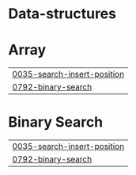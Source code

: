 # Data-structures


# Array
|  |
| ------- |
| [0035-search-insert-position](https://github.com/durgesh2411/Data-structures/tree/master/0035-search-insert-position) |
| [0792-binary-search](https://github.com/durgesh2411/Data-structures/tree/master/0792-binary-search) |
# Binary Search
|  |
| ------- |
| [0035-search-insert-position](https://github.com/durgesh2411/Data-structures/tree/master/0035-search-insert-position) |
| [0792-binary-search](https://github.com/durgesh2411/Data-structures/tree/master/0792-binary-search) |